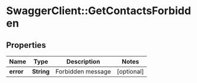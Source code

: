 # SwaggerClient::GetContactsForbidden

## Properties
Name | Type | Description | Notes
------------ | ------------- | ------------- | -------------
**error** | **String** | Forbidden message | [optional] 


